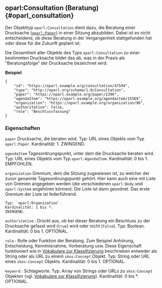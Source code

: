 oparl:Consultation (Beratung)  {#oparl_consultation}
-----------------------------

Der Objekttyp `oparl:Consultation` dient dazu, die Beratung einer Drucksache
([`oparl:Paper`](#oparl_paper)) in einer Sitzung abzubilden. Dabei ist es nicht entscheidend,
ob diese Beratung in der Vergangenheit stattgefunden hat oder diese für die
Zukunft geplant ist.

Die Gesamtheit aller Objekte des Typs `oparl:Consultation` zu einer bestimmten
Drucksache bildet das ab, was in der Praxis als "Beratungsfolge" der Drucksache
bezeichnet wird.

**Beispiel**

~~~~~  {#consultation_ex2 .json}
{
    "id": "https://oparl.example.org/consultation/47594",
    "type": "http://oparl.org/schema/1.0/Consultation",
    "paper": "https://oparl.example.org/paper/2396",
    "agendaItem": "https://oparl.example.org/agendaitem/15569",
    "organization": "https://oparl.example.org/organization/96",
    "authoritative": false,
    "role": "Beschlussfassung"
}
~~~~~


### Eigenschaften ###

`paper`
Drucksache, die beraten wird.
    Typ: URL eines Objekts vom Typ `oparl:Paper`.
    Kardinalität: 1.
    ZWINGEND.

`agendaItem`
Tagesordnungspunkt, unter dem die Drucksache beraten wird.
    Typ: URL eines Objekts vom Typ `oparl:AgendaItem`.
    Kardinalität: 0 bis 1.
    EMPFOHLEN.

`organization`
Gremium, dem die Sitzung zugewiesen ist, zu welcher der zuvor genannte
Tagesordnungspunkt gehört.
Hier kann auch eine mit Liste von Gremien angegeben werden (die verschiedenen `oparl:Body` und `oparl:System`
angehören können).
Die Liste ist dann geordnet.
Das erste Gremium der Liste ist federführend.

    Typ: `oparl:Organization`.
    Kardinalität: 1 bis *.
    ZWINGEND.

`authoritative`
:   Drückt aus, ob bei dieser Beratung ein Beschluss zu der Drucksache gefasst 
    wird (`true`) wird oder nicht (`false`).
    Typ: Boolean.
    Kardinalität: 0 bis 1.
    OPTIONAL.

`role`
:   Rolle oder Funktion der Beratung. Zum Beispiel Anhörung, Entscheidung, 
    Kenntnisnahme, Vorberatung usw. Diese Eigenschaft funktioniert wie in 
    [Vokabulare zur Klassifizierung](#vokabulare_klassifizierung) beschrieben 
    entweder als String oder als URL zu einem `skos:Concept` Objekt.
    Typ: String oder URL eines `skos:Concept` Objekts.
    Kardinalität: 0 bis 1.
    OPTIONAL.

`keyword`
:   Schlagworte.
    Typ: Array von Strings oder URLs zu `skos:Concept` Objekten
    (vgl. [Vokabulare zur Klassifizierung](#vokabulare_klassifizierung)).
    Kardinalität: 0 bis *.
    OPTIONAL.
